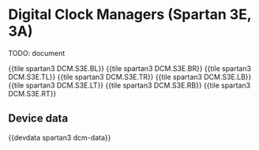 # Digital Clock Managers (Spartan 3E, 3A)

TODO: document

{{tile spartan3 DCM.S3E.BL}}
{{tile spartan3 DCM.S3E.BR}}
{{tile spartan3 DCM.S3E.TL}}
{{tile spartan3 DCM.S3E.TR}}
{{tile spartan3 DCM.S3E.LB}}
{{tile spartan3 DCM.S3E.LT}}
{{tile spartan3 DCM.S3E.RB}}
{{tile spartan3 DCM.S3E.RT}}


## Device data

{{devdata spartan3 dcm-data}}
